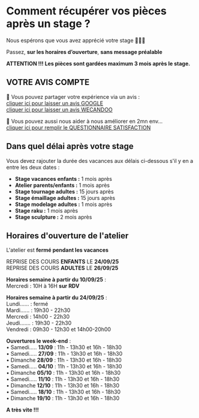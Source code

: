 # Comment récupérer vos pièces après un stage ?

Nous espérons que vous avez apprécié votre stage 🙏🙏🙏   

Passez, **sur les horaires d’ouverture**, **sans message préalable**   

**ATTENTION !!! Les pièces sont gardées maximum 3 mois après le stage.**   



## VOTRE AVIS COMPTE

🙏 Vous pouvez partager votre expérience via un avis :     
[cliquer ici pour laisser un avis GOOGLE](https://g.page/fansdeterre/review?gm)   
[cliquer ici pour laisser un avis WECANDOO](https://wecandoo.fr/atelier/initiation-ceramique-tour-decor-emaillage)  

🙏 Vous pouvez aussi nous aider à nous améliorer en 2mn env...   
[cliquer ici pour remplir le QUESTIONNAIRE SATISFACTION](https://forms.office.com/r/ZMh5YtCtj7)
 
 
## Dans quel délai après votre stage  

Vous devez rajouter la durée des vacances aux délais ci-dessous s'il y en a entre les deux dates :  
- **Stage vacances enfants :** 1 mois après 
- **Atelier parents/enfants :** 1 mois après 
- **Stage tournage adultes :** 15 jours après 
- **Stage émaillage adultes :** 15 jours après 
- **Stage modelage adultes :** 1 mois après 
- **Stage raku :** 1 mois après 
- **Stage sculpture :**  2 mois après  
  

## Horaires d'ouverture de l'atelier      

L'atelier est **fermé pendant les vacances**   

REPRISE DES COURS **ENFANTS** LE **24/09/25**  
REPRISE DES COURS **ADULTES** LE **26/09/25**  

**Horaires semaine à partir du 10/09/25** :     
Mercredi :  10H à 16H **sur RDV**      

**Horaires semaine à partir du 24/09/25** :     
Lundi...... : fermé  
Mardi...... : 19h30 - 22h30  
Mercredi :  14h00 - 22h30  
Jeudi....... : 19h30 - 22h30   
Vendredi : 09h30 - 12h30 et 14h00-20h00      

**Ouvertures le week-end** :       
•	Samedi..... **13/09** : 11h - 13h30 et 16h - 18h30   
•	Samedi..... **27/09** : 11h - 13h30 et 16h - 18h30   
•	Dimanche **28/09** : 11h - 13h30 et 16h - 18h30    
•	Samedi..... **04/10** : 11h - 13h30 et 16h - 18h30   
•	Dimanche **05/10** : 11h - 13h30 et 16h - 18h30   
•	Samedi..... **11/10** : 11h - 13h30 et 16h - 18h30   
•	Dimanche **12/10** : 11h - 13h30 et 16h - 18h30   
•	Samedi..... **18/10** : 11h - 13h30 et 16h - 18h30   
•	Dimanche **19/10** : 11h - 13h30 et 16h - 18h30   

  
   
**A très vite !!!**

  

 
 

